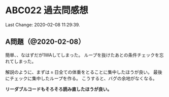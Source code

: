 # ABC022 過去問感想

Last Change: 2020-02-08 11:29:39.

## A問題（@2020-02-08）

簡単、、なはずだが1WAしてしまった。
ループを抜けたあとの条件チェックを忘れてしまった。

解説のように、まずは `n` 日全ての体重をとることに集中したほうが良い。
最後にチェックに集中したループを作る。
こうすると、バグの余地がなくなる。

**リーダブルコードもそろそろ読み直したほうが良い。**

